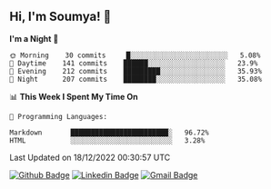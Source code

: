 ## Hi, I'm Soumya! 👋

<!--START_SECTION:waka-->
**I'm a Night 🦉** 

```text
🌞 Morning    30 commits     █░░░░░░░░░░░░░░░░░░░░░░░░   5.08% 
🌆 Daytime    141 commits    ██████░░░░░░░░░░░░░░░░░░░   23.9% 
🌃 Evening    212 commits    █████████░░░░░░░░░░░░░░░░   35.93% 
🌙 Night      207 commits    ████████░░░░░░░░░░░░░░░░░   35.08%

```


📊 **This Week I Spent My Time On** 

```text
💬 Programming Languages: 

Markdown       ████████████████████████░   96.72% 
HTML           ░░░░░░░░░░░░░░░░░░░░░░░░░   3.28%
```


 Last Updated on 18/12/2022 00:30:57 UTC
<!--END_SECTION:waka-->

[![Github Badge](https://img.shields.io/badge/-rubyruins-grey?style=for-the-badge&logo=github&logoColor=white&link=https://github.com/rubyruins/)](https://www.github.com/rubyruins/) 
[![Linkedin Badge](https://img.shields.io/badge/-Soumya%20Parekh-0072b1?style=for-the-badge&logo=Linkedin&logoColor=white&link=https://www.linkedin.com/in/Soumya-Parekh/)](https://www.linkedin.com/in/Soumya-Parekh/) 
[![Gmail Badge](https://img.shields.io/badge/-soumyaparekh.me@gmail.com-c14438?style=for-the-badge&logo=Gmail&logoColor=white&link=mailto:soumyaparekh.me@gmail.com)](mailto:soumyaparekh.me@gmail.com) 
